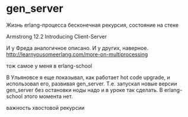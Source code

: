 # gen_server


Жизнь erlang-процесса
бесконечная рекурсия, состояние на стеке


Armstrong
12.2 Introducing Client-Server

И у Фреда аналогичное описано. И у других, наверное.
http://learnyousomeerlang.com/more-on-multiprocessing

тож самое у меня в erlang-school

В Ульяновсе я еще показывал, как работает hot code upgrade,
и использовал его, развивая gen\_server. Т.е. запускал новые версии gen\_server без остановки ноды
надо и в уроке так сделать. В erlang-school этого момента нет.


важность хвостовой рекурсии
